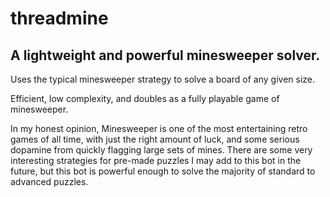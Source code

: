 # threadmine
## A lightweight and powerful minesweeper solver.
Uses the typical minesweeper strategy to solve a board of any given size.

Efficient, low complexity, and doubles as a fully playable game of minesweeper.


In my honest opinion, Minesweeper is one of the most entertaining retro games of all time, with just the right amount of luck, and some serious dopamine from quickly flagging large sets of mines. There are some very interesting strategies for pre-made puzzles I may add to this bot in the future, but this bot is powerful enough to solve the majority of standard to advanced puzzles.
